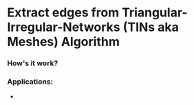 # Extract edges from Triangular-Irregular-Networks (TINs aka Meshes) Algorithm

### How's it work?


### Applications:

- 
